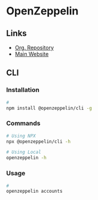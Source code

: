 # OpenZeppelin

<!--
https://github.com/eternaexchange/contract
https://www.udemy.com/courses/search/?src=ukw&q=openzeppelin
-->

## Links

- [Org. Repository](https://github.com/OpenZeppelin)
- [Main Website](https://openzeppelin.com/)

## CLI

### Installation

```sh
#
npm install @openzeppelin/cli -g
```

### Commands

```sh
# Using NPX
npx @openzeppelin/cli -h

# Using Local
openzeppelin -h
```

### Usage

```sh
#
openzeppelin accounts
```
